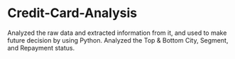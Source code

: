 # Credit-Card-Analysis
Analyzed the raw data and extracted information from it, and used to make future decision by using Python. Analyzed the Top &amp; Bottom City, Segment, and Repayment status.
